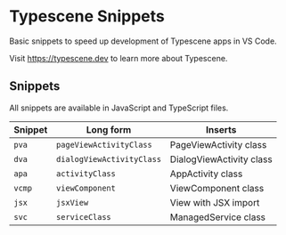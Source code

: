 # Typescene Snippets

Basic snippets to speed up development of Typescene apps in VS Code.

Visit https://typescene.dev to learn more about Typescene.

## Snippets

All snippets are available in JavaScript and TypeScript files.

| Snippet | Long form                 | Inserts                  |
|---------|---------------------------|--------------------------|
| `pva`   | `pageViewActivityClass`   | PageViewActivity class   |
| `dva`   | `dialogViewActivityClass` | DialogViewActivity class |
| `apa`   | `activityClass`           | AppActivity class        |
| `vcmp`  | `viewComponent`           | ViewComponent class      |
| `jsx`   | `jsxView`                 | View with JSX import     |
| `svc`   | `serviceClass`            | ManagedService class     |
